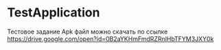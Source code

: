 # TestApplication
Тестовое задание
Apk файл можно скачать по ссылке https://drive.google.com/open?id=0B2aYKHmFmdRZRnlHbTFYM3JXY0k
